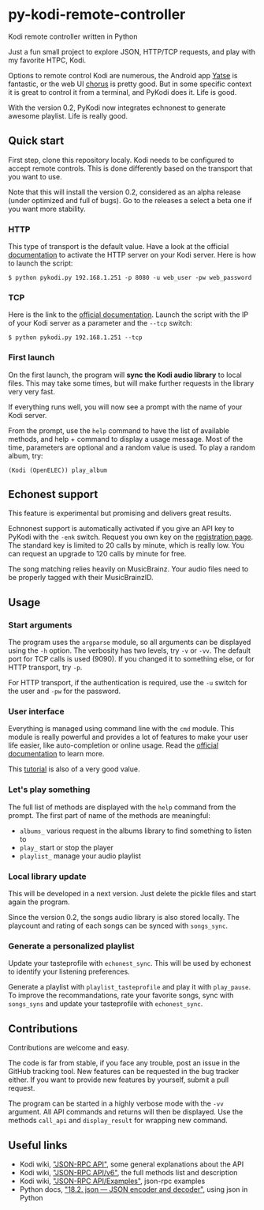 py-kodi-remote-controller
=========================

Kodi remote controller written in Python

Just a fun small project to explore JSON, HTTP/TCP requests, and play with my favorite HTPC, Kodi.

Options to remote control Kodi are numerous, the Android app [Yatse][yatse] is fantastic, or the web UI [chorus][chorus] is pretty good. But in some specific context it is great to control it from a terminal, and PyKodi does it. Life is good.

With the version 0.2, PyKodi now integrates echnonest to generate awesome playlist. Life is really good.

## Quick start

First step, clone this repository localy. Kodi needs to be configured to accept remote controls. This is done differently based on the transport that you want to use.

Note that this will install the version 0.2, considered as an alpha release (under optimized and full of bugs). Go to the releases a select a beta one if you want more stability.

### HTTP

This type of transport is the default value. Have a look at the official [documentation][http] to activate the HTTP server on your Kodi server. Here is how to launch the script:

```
$ python pykodi.py 192.168.1.251 -p 8080 -u web_user -pw web_password
```

### TCP

Here is the link to the [official documentation][tcp]. Launch the script with the IP of your Kodi server as a parameter and the ``--tcp`` switch:

```
$ python pykodi.py 192.168.1.251 --tcp
```

### First launch

On the first launch, the program will **sync the Kodi audio library** to local files. This may take some times, but will make further requests in the library very very fast.

If everything runs well, you will now see a prompt with the name of your Kodi server.

From the prompt, use the ``help`` command to have the list of available methods, and help + command to display a usage message. Most of the time, parameters are optional and a random value is used. To play a random album, try:

```
(Kodi (OpenELEC)) play_album
```

## Echonest support

This feature is experimental but promising and delivers great results.

Echnonest support is automatically activated if you give an API key to PyKodi with the ``-enk`` switch. Request you own key on the [registration page][echonest-register]. The standard key is limited to 20 calls by minute, which is really low. You can request an upgrade to 120 calls by minute for free.

The song matching relies heavily on MusicBrainz. Your audio files need to be properly tagged with their MusicBrainzID.

## Usage

### Start arguments

The program uses the ``argparse`` module, so all arguments can be displayed using the ``-h`` option. The verbosity has two levels, try ``-v`` or ``-vv``. The default port for TCP calls is used (9090). If you changed it to something else, or for HTTP transport, try ``-p``.

For HTTP transport, if the authentication is required, use the ``-u`` switch for the user and ``-pw`` for the password.

### User interface

Everything is managed using command line with the ``cmd`` module. This module is really powerful and provides a lot of features to make your user life easier, like auto-completion or online usage. Read the [official documentation][cmd-docs] to learn more. 

This [tutorial][cmd-tutorial] is also of a very good value.

### Let's play something

The full list of methods are displayed with the ``help`` command from the prompt. The first part of name of the methods are meaningful:

+ ``albums_`` various request in the albums library to find something to listen to
+ ``play_`` start or stop the player
+ ``playlist_`` manage your audio playlist


### Local library update

This will be developed in a next version. Just delete the pickle files and start again the program.

Since the version 0.2, the songs audio library is also stored locally. The playcount and rating of each songs can be synced with ``songs_sync``. 

### Generate a personalized playlist

Update your tasteprofile with ``echonest_sync``. This will be used by echonest to identify your listening preferences.

Generate a playlist with ``playlist_tasteprofile`` and play it with ``play_pause``. To improve the recommandations, rate your favorite songs, sync with ``songs_syns`` and update your tasteprofile with ``echonest_sync``.

## Contributions

Contributions are welcome and easy.

The code is far from stable, if you face any trouble, post an issue in the GitHub tracking tool. New features can be requested in the bug tracker either. If you want to provide new features by yourself, submit a pull request.

The program can be started in a highly verbose mode with the ``-vv`` argument. All API commands and returns will then be displayed. Use the methods ``call_api`` and ``display_result`` for wrapping new command.

## Useful links

+ Kodi wiki, ["JSON-RPC API"][api-gen], some general explanations about the API
+ Kodi wiki, ["JSON-RPC API/v6"][api-v6], the full methods list and description
+ Kodi wiki, ["JSON-RPC API/Examples"][api-example], json-rpc examples
+ Python docs, ["18.2. json — JSON encoder and decoder"][python-json], using json in Python

[yatse]: http://yatse.leetzone.org/redmine
[chorus]: https://github.com/jez500/chorus
[http]: http://kodi.wiki/?title=JSON-RPC_API#HTTP
[tcp]: http://kodi.wiki/?title=JSON-RPC_API#TCP
[cmd-tutorial]: http://pymotw.com/2/cmd/
[api-gen]: http://kodi.wiki/?title=JSON-RPC_API
[api-v6]: http://kodi.wiki/index.php?title=JSON-RPC_API/v6
[api-example]: http://kodi.wiki/view/JSON-RPC_API/Examples
[python-json]: http://docs.python.org/2/library/json.html
[cmd-docs]: https://docs.python.org/2/library/cmd.html
[echonest-register]: https://developer.echonest.com/account/register
